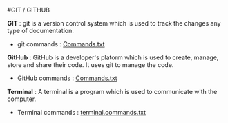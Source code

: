 #GIT / GITHUB 

**GIT** : git is a version control system which is used to track the changes any type of documentation. 

- git commands : [Commands.txt](https://github.com/kevil21/Git-Github/blob/main/Comands.txt)

**GitHub** : GitHub is a developer's platorm which is used to create, manage, store and share their code. It uses git to manage the code.

- GitHub commands : [Commands.txt](https://github.com/kevil21/Git-Github/blob/main/Comands.txt)


**Terminal** : A terminal is a program which is used to communicate with the computer.

- Terminal commands : [terminal.commands.txt](https://github.com/kevil21/Git-Github/blob/main/terminal.commands.txt)

